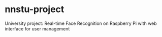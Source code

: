 # nnstu-project
University project: Real-time Face Recognition on Raspberry Pi with web interface for user management
